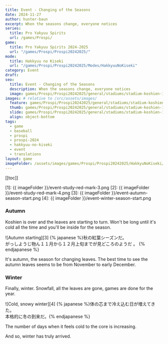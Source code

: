 ```yaml
---
title: Event - Changing of the Seasons
date: 2024-11-27
author: hunter-baun
excerpt: When the seasons change, everyone notices
series:
  title: Pro Yakyuu Spirits
  url: /games/Prospi/
game: 
  title: Pro Yakyuu Spirits 2024-2025
  url: "/games/Prospi/Prospi20242025/"
mode: 
  title: Hakkyuu no Kiseki
  url: "/games/Prospi/Prospi20242025/Modes/HakkyuuNoKiseki"
category: Event
draft: 
seo:
  title: Event - Changing of the Seasons
  description: When the seasons change, everyone notices
  image: games/Prospi/Prospi20242025/general/stadiums/stadium-koshien-1.png
images: # relative to /src/assets/images/
  feature: games/Prospi/Prospi20242025/general/stadiums/stadium-koshien-1.png
  thumb: games/Prospi/Prospi20242025/general/stadiums/stadium-koshien-1.png
  slide: games/Prospi/Prospi20242025/general/stadiums/stadium-koshien-1.png
  align: object-bottom
tags:
  - game
  - baseball
  - prospi
  - prospi-2024
  - hakkyuu-no-kiseki
  - event
  - translations
layout: game
imageFolder: /assets/images/games/Prospi/Prospi20242025/HakkyuNoKiseki/Events/Changing-Seasons
---
```

[[toc]]

[1]: {{ imageFolder }}/event-study-red-mark-3.png
[2]: {{ imageFolder }}/event-study-red-mark-4.png
[3]: {{ imageFolder }}/event-autumn-season-start.png
[4]: {{ imageFolder }}/event-winter-season-start.png

<article class="prose max-w-xl lg:max-w-4xl lg:prose-lg">

### Autumn
Koshien is over and the leaves are starting to turn. Won't be long until it's cold all the time and you'll be inside for the season.

![Autumn starting][3]
{% japanese %}秋の紅葉シーズンだ。<br />
がっしようじ物ん１１月から１２月上旬までが見どころのようだ 。
{% endjapanese %}

It's autumn, the season for changing leaves.
The best time to see the autumn leaves seems to be from November to early December.

### Winter
Finally, winter. Snowfall, all the leaves are gone, games are done for the year.

![Cold, snowy winter][4]
{% japanese %}体の芯まで冷え込む日が増えてきた。<br />
本格的に冬の到来だ。{% endjapanese %}

The number of days when it feels cold to the core is increasing.

And so, winter has truly arrived.
</article>